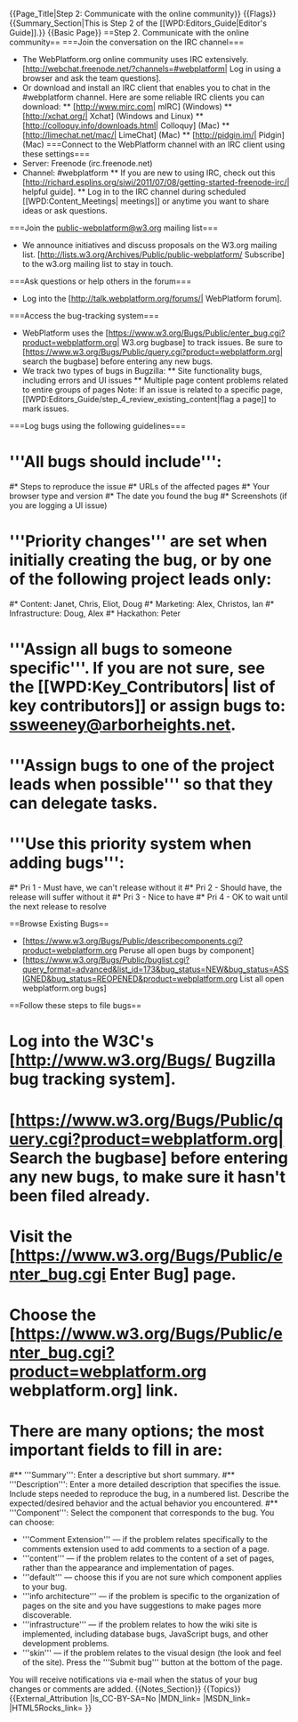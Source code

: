 {{Page_Title|Step 2: Communicate with the online community}}
{{Flags}}
{{Summary_Section|This is Step 2 of the [[WPD:Editors_Guide|Editor's Guide]].}}
{{Basic Page}}
==Step 2. Communicate with the online community==
===Join the conversation on the IRC channel===
* The WebPlatform.org online community uses IRC extensively. [http://webchat.freenode.net/?channels=#webplatform| Log in using a browser and ask the team questions].
* Or download and install an IRC client that enables you to chat in the #webplatform channel. Here are some reliable IRC clients you can download:
** [http://www.mirc.com| mIRC] (Windows)
** [http://xchat.org/| Xchat] (Windows and Linux)
** [http://colloquy.info/downloads.html| Colloquy] (Mac)
** [http://limechat.net/mac/| LimeChat] (Mac)
** [http://pidgin.im/| Pidgin] (Mac)
===Connect to the WebPlatform channel with an IRC client using these settings===
* Server: Freenode (irc.freenode.net)
* Channel: #webplatform
** If you are new to using IRC, check out this [http://richard.esplins.org/siwi/2011/07/08/getting-started-freenode-irc/| helpful guide].
** Log in to the IRC channel during scheduled [[WPD:Content_Meetings| meetings]] or anytime you want to share ideas or ask questions. 

===Join the public-webplatform@w3.org mailing list===
* We announce initiatives and discuss proposals on the W3.org mailing list. [http://lists.w3.org/Archives/Public/public-webplatform/ Subscribe] to the w3.org mailing list to stay in touch.

===Ask questions or help others in the forum===
* Log into the [http://talk.webplatform.org/forums/| WebPlatform forum].

===Access the bug-tracking system===
* WebPlatform uses the [https://www.w3.org/Bugs/Public/enter_bug.cgi?product=webplatform.org| W3.org bugbase] to track issues. Be sure to [https://www.w3.org/Bugs/Public/query.cgi?product=webplatform.org| search the bugbase] before entering any new bugs.
* We track two types of bugs in Bugzilla:
** Site functionality bugs, including errors and UI issues
** Multiple page content problems related to entire groups of pages 
 Note: If an issue is related to a specific page, [[WPD:Editors_Guide/step_4_review_existing_content|flag a page]] to mark issues.

===Log bugs using the following guidelines===

# '''All bugs should include''': 
#* Steps to reproduce the issue 
#* URLs of the affected pages 
#* Your browser type and version 
#* The date you found the bug 
#* Screenshots (if you are logging a UI issue)
# '''Priority changes''' are set when initially creating the bug, or by one of the following project leads only:
#* Content: Janet, Chris, Eliot, Doug
#* Marketing: Alex, Christos, Ian
#* Infrastructure: Doug, Alex
#* Hackathon: Peter
# '''Assign all bugs to someone specific'''. If you are not sure, see the [[WPD:Key_Contributors| list of key contributors]] or assign bugs to: ssweeney@arborheights.net.
# '''Assign bugs to one of the project leads when possible''' so that they can delegate tasks.
# '''Use this priority system when adding bugs''': 
#* Pri 1 - Must have, we can't release without it
#* Pri 2 - Should have, the release will suffer without it
#* Pri 3 - Nice to have
#* Pri 4 - OK to wait until the next release to resolve

==Browse Existing Bugs==
* [https://www.w3.org/Bugs/Public/describecomponents.cgi?product=webplatform.org Peruse all open bugs by component]
* [https://www.w3.org/Bugs/Public/buglist.cgi?query_format=advanced&list_id=173&bug_status=NEW&bug_status=ASSIGNED&bug_status=REOPENED&product=webplatform.org List all open webplatform.org bugs]

==Follow these steps to file bugs==

# Log into the W3C's [http://www.w3.org/Bugs/ Bugzilla bug tracking system].
# [https://www.w3.org/Bugs/Public/query.cgi?product=webplatform.org| Search the bugbase] before entering any new bugs, to make sure it hasn't been filed already. 
# Visit the [https://www.w3.org/Bugs/Public/enter_bug.cgi Enter Bug] page.
# Choose the [https://www.w3.org/Bugs/Public/enter_bug.cgi?product=webplatform.org webplatform.org] link.
# There are many options; the most important fields to fill in are:
#** '''Summary''': Enter a descriptive but short summary.
#** '''Description''': Enter a more detailed description that specifies the issue. Include steps needed to reproduce the bug, in a numbered list. Describe  the expected/desired behavior and the actual behavior you encountered.
#** '''Component''': Select the component that corresponds to the bug. You can choose:
* '''Comment Extension''' — if the problem relates specifically to the comments extension used to add comments to a section of a page.
* '''content''' — if the problem relates to the content of a set of pages, rather than the appearance and implementation of pages.
* '''default''' — choose this if you are not sure which component applies to your bug.
* '''info architecture''' — if the problem is specific to the organization of pages on the site and you have suggestions to make pages more discoverable.
* '''infrastructure''' — if the problem relates to how the wiki site is implemented, including database bugs, JavaScript bugs, and other development problems.
* '''skin''' — if the problem relates to the visual design (the look and feel of the site).
Press the '''Submit bug''' button at the bottom of the page.

You will receive notifications via e-mail when the status of your bug changes or comments are added. 
{{Notes_Section}}
{{Topics}}
{{External_Attribution
|Is_CC-BY-SA=No
|MDN_link=
|MSDN_link=
|HTML5Rocks_link=
}}